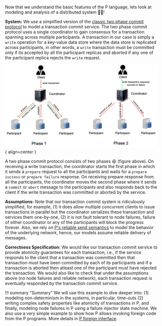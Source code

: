 Now that we understand the basic features of the P language, lets look at modeling and analysis of a distributed system :man_juggling:!


**System:** We use a simplified version of the [classic two phase commit protocol](https://s2.smu.edu/~mhd/8330f11/p133-gray.pdf) to model a transaction commit service. The two phase commit protocol uses a single coordinator to gain consensus for a transaction spanning across multiple participants. A transaction in our case is simply a `write` operation for a key-value data store where the data store is replicated across participants, in other words, a `write` transaction must be committed only if its accepted by all the participant replicas and aborted if any one of the participant replica rejects the `write` request.

![Placeholder](twophasecommit.png){ align=center }

A two phase commit protocol consists of two phases :laughing: (figure above). On receiving a write transaction, the coordinator starts the first phase in which it sends a `prepare` request to all the participants and waits for a `prepare success` or `prepare failure` response. On receiving prepare response from all the participants, the coordinator moves the second phase where it sends a `commit` or `abort` message to the participants and also responds back to the client if the write transaction was committed or aborted by the service. 

**Assumptions:** Note that our transaction commit system is ridiculously simplified, for example, (1) it does allow multiple concurrent clients to issue transactions in parallel but the coordinator serializes these transaction and services them one-by-one, (2) it is not fault tolerant to node failures, failure of either coordinator or any of the participants will block the progress forever. Also, we rely on [P's reliable send semantics](../advanced/psemantics.md) to model the behavior of the underlying network, hence, our models assume reliable delivery of messages.

**Correctness Specification:** We would like our transaction commit service to provide atomicity guarantees for each transaction, i.e., if the service responds to the client that a transaction was committed then that transaction must have been committed by each of its participants and if a transaction is aborted then atleast one of the participant must have rejected the transaction. We would also like to check that under the assumptions above (no node failures and reliable network), each transaction request is eventually responded by the transaction commit service.

!!! summary "Summary" 
    We will use this example to dive deeper into: (1) modeling non-determinism in the systems, in particular, time-outs (2) writing complex safety properties like atomicity of transactions in P, and finally, modeling node failures in P using a failure injector state machine. We also use a very simple example to show how P allows invoking foreign code from the P programs. More details in [P foreign interface](../manual/foriegntypesfunctions.md).

